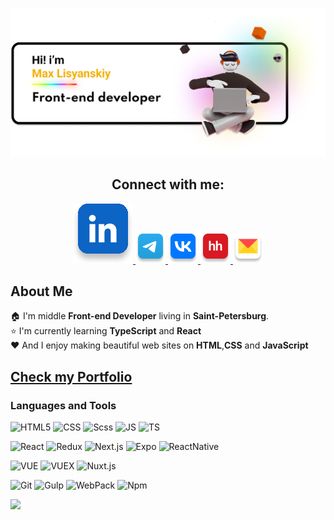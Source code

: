 ![Head](./assets/github_readme_banner.png)

<div align="center">
    <h2>Connect with me:</h2>
    <a href="https://www.linkedin.com/in/maksim-lisianskii/" target="_blank">
        <img src="./assets/icon-connect/in.svg" alt="in-icon">
    </a>
    <a href="https://t.me/MaxLisyanskiy" target="_blank">
        <img src="./assets/icon-connect/tg.png" alt="tg-icon">
    </a> 
    <a href="https://vk.com/maxlisyanskiy" target="_blank">
        <img src="./assets/icon-connect/vk.png" alt="vk-icon">
    </a> 
    <a href="https://spb.hh.ru/resume/61a2d302ff07fe62460039ed1f554542734272" target="_blank">
        <img src="./assets/icon-connect/hh.png" alt="hh-icon">
    </a> 
    <a href="mailto:max_lisyanskiy@mail.ru" target="_blank">
        <img src="./assets/icon-connect/mail.png" alt="mail-icon">
    </a> 
</div>

## About Me

🏠 I'm middle **Front-end Developer** living in **Saint-Petersburg**.  
⭐ I'm currently learning **TypeScript** and **React**  
❤️ And I enjoy making beautiful web sites on **HTML**,**CSS** and **JavaScript**

## [Check my Portfolio](https://maxlisyanskiy.github.io/portfolio/)

### Languages and Tools

![HTML5](https://img.shields.io/badge/-HTML5-090909?style=plastic&logo=html5)
![CSS](https://img.shields.io/badge/-CSS-090909?style=plastic&logo=css3)
![Scss](https://img.shields.io/badge/-Scss-090909?style=plastic&logo=Sass)
![JS](https://img.shields.io/badge/-JS-090909?style=plastic&logo=javascript)
![TS](https://img.shields.io/badge/-TS-090909?style=plastic&logo=TypeScript)

![React](https://img.shields.io/badge/-React-090909?style=plastic&logo=react)
![Redux](https://img.shields.io/badge/-Redux-090909?style=plastic&logo=Redux)
![Next.js](https://img.shields.io/badge/-Next.js-090909?style=plastic&logo=Next.js)
![Expo](https://img.shields.io/badge/-Expo-090909?style=plastic&logo=Expo)
![ReactNative](https://img.shields.io/badge/-ReactNative-090909?style=plastic&logo=React)

![VUE](https://img.shields.io/badge/-Vue-090909?style=plastic&logo=vue.js)
![VUEX](https://img.shields.io/badge/-Vuex-090909?style=plastic&logo=vue.js)
![Nuxt.js](https://img.shields.io/badge/-Nuxt.js-090909?style=plastic&logo=Nuxt.js)

![Git](https://img.shields.io/badge/-Git-090909?style=plastic&logo=git)
![Gulp](https://img.shields.io/badge/-Gulp-090909?style=plastic&logo=gulp)
![WebPack](https://img.shields.io/badge/-WebPack-090909?style=plastic&logo=webpack)
![Npm](https://img.shields.io/badge/-NPM-090909?style=plastic&logo=npm)

<!-- ## Stats
![Max's GitHub stats](https://github-readme-stats.vercel.app/api?username=MaxLisyanskiy&show_icons=true&theme=radical)
![Top Langs](https://github-readme-stats.vercel.app/api/top-langs/?username=MaxLisyanskiy&layout=compact&theme=radical) -->

![](https://komarev.com/ghpvc/?username=MaxLisyanskiy)
